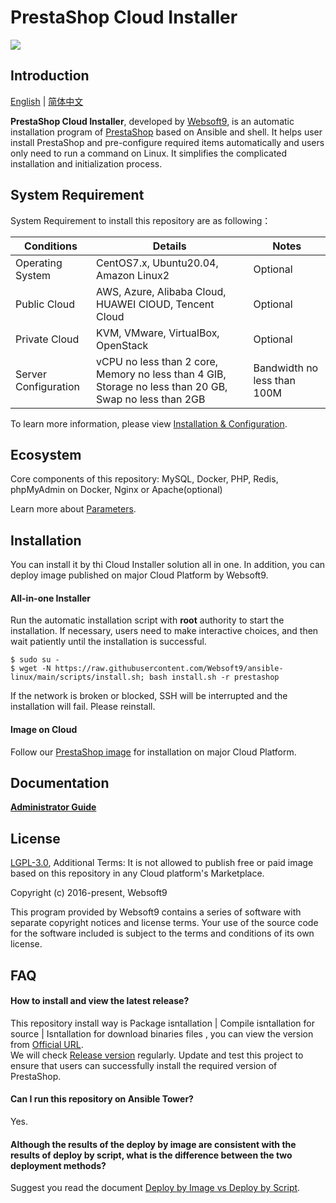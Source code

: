 # PrestaShop Cloud Installer

![](https://libs.websoft9.com/common/websott9-cloud-installer.png) 

## Introduction

[English](/README.md) | [简体中文](/README-zh.md)  

**PrestaShop Cloud Installer**, developed by [Websoft9](https://www.websoft9.com), is an automatic installation program of [PrestaShop](https://www.prestashop.com/) based on Ansible and shell. It helps user install PrestaShop and pre-configure required items automatically and users only need to run a command on Linux. It simplifies the complicated installation and initialization process.  

## System Requirement

System Requirement to install this repository are as following：

| Conditions       | Details                               | Notes                |
| ------------------- | --------------------------------| -------------------- |
| Operating System   | CentOS7.x, Ubuntu20.04, Amazon Linux2 | Optional                 |
| Public Cloud     | AWS, Azure, Alibaba Cloud, HUAWEI ClOUD, Tencent Cloud    | Optional                 |
| Private Cloud     | KVM, VMware, VirtualBox, OpenStack    | Optional                 |
| Server Configuration | vCPU no less than 2 core, Memory no less than 4 GIB, Storage no less than 20 GB, Swap no less than 2GB |Bandwidth no less than 100M|

To learn more information, please view [Installation & Configuration](https://www.prestashop.com/en/system-requirements).

## Ecosystem

Core components of this repository: MySQL, Docker, PHP, Redis, phpMyAdmin on Docker, Nginx or Apache(optional)

Learn more about [Parameters](/docs/stack-components.md).

## Installation

You can install it by thi Cloud Installer solution all in one. In addition, you can deploy image published on major Cloud Platform by Websoft9.

#### All-in-one Installer

Run the automatic installation script with **root** authority to start the installation. If necessary, users need to make interactive choices, and then wait patiently until the installation is successful.

```
$ sudo su -
$ wget -N https://raw.githubusercontent.com/Websoft9/ansible-linux/main/scripts/install.sh; bash install.sh -r prestashop
```

If the network is broken or blocked, SSH will be interrupted and the installation will fail. Please reinstall.

#### Image on Cloud 

Follow our [PrestaShop image](https://apps.websoft9.com/prestashop) for installation on major Cloud Platform.

## Documentation

**[Administrator Guide](https://support.websoft9.com/docs/prestashop)** 

## License

[LGPL-3.0](/License.md), Additional Terms: It is not allowed to publish free or paid image based on this repository in any Cloud platform's Marketplace.

Copyright (c) 2016-present, Websoft9

This program provided by Websoft9 contains a series of software with separate copyright notices and license terms. Your use of the source code for the software included is subject to the terms and conditions of its own license.

## FAQ

#### How to install and view the latest release?

This repository install way is Package isntallation | Compile isntallation for source | Isntallation for download binaries files , you can  view the version from [Official URL](https://www.prestashop.com/en/versions).  
We will check [Release version](https://github.com/Websoft9/ansible-prestashop/releases) regularly. Update and test this project to ensure that users can successfully install the required version of PrestaShop.

#### Can I run this repository on Ansible Tower? 

Yes.

#### Although the results of the deploy by image are consistent with the results of deploy by script, what is the difference between the two deployment methods?

Suggest you read the document [Deploy by Image vs Deploy by Script](https://support.websoft9.com/docs/faq/bz-product.html#deployment-comparison).

